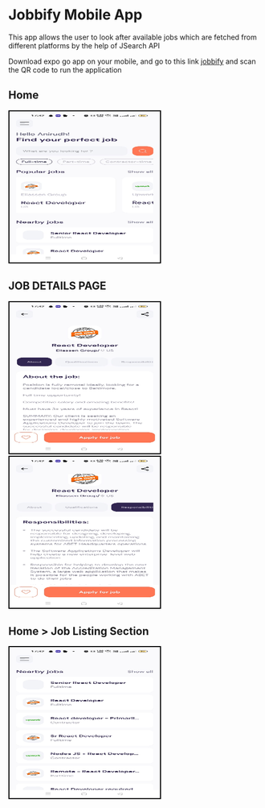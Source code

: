 # Jobbify Mobile App

This app allows the user to look after available jobs which are fetched from different platforms by the help of JSearch API

Download expo go app on your mobile, and go to this link [jobbify](https://expo.dev/@aniruddhabajpai/react-native-jobs?serviceType=classic&distribution=expo-go) and scan the QR code to run the application

## Home

<img style="width:300px; height:300px; border:2px solid black;" src="./assets/app/image_1.jpg" />

## JOB DETAILS PAGE

<img style="width:300px; height:300px; border:2px solid black;" src="./assets/app/image_2.jpg" />
<img style="width:300px; height:300px; border:2px solid black;" src="./assets/app/image_3.jpg" />

## Home > Job Listing Section

<img style="width:300px; height:300px; border:2px solid black;" src="./assets/app/image_4.jpg" />
